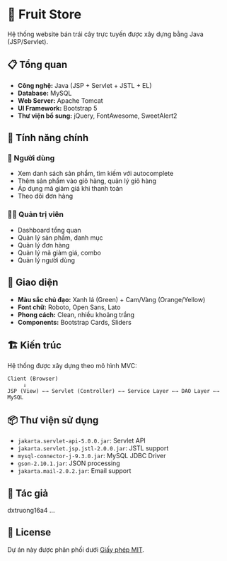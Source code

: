 # 🍎 Fruit Store

Hệ thống website bán trái cây trực tuyến được xây dựng bằng Java (JSP/Servlet).

## 📋 Tổng quan

- **Công nghệ:** Java (JSP + Servlet + JSTL + EL)
- **Database:** MySQL
- **Web Server:** Apache Tomcat
- **UI Framework:** Bootstrap 5
- **Thư viện bổ sung:** jQuery, FontAwesome, SweetAlert2

## 🌟 Tính năng chính

### 👥 Người dùng
- Xem danh sách sản phẩm, tìm kiếm với autocomplete
- Thêm sản phẩm vào giỏ hàng, quản lý giỏ hàng
- Áp dụng mã giảm giá khi thanh toán
- Theo dõi đơn hàng

### 👨‍💼 Quản trị viên
- Dashboard tổng quan
- Quản lý sản phẩm, danh mục
- Quản lý đơn hàng
- Quản lý mã giảm giá, combo
- Quản lý người dùng

## 🎨 Giao diện

- **Màu sắc chủ đạo:** Xanh lá (Green) + Cam/Vàng (Orange/Yellow)
- **Font chữ:** Roboto, Open Sans, Lato
- **Phong cách:** Clean, nhiều khoảng trắng
- **Components:** Bootstrap Cards, Sliders

## 🏗️ Kiến trúc

Hệ thống được xây dựng theo mô hình MVC:

```
Client (Browser)
     ↓
JSP (View) ←→ Servlet (Controller) ←→ Service Layer ←→ DAO Layer ←→ MySQL
```

## 📦 Thư viện sử dụng

- `jakarta.servlet-api-5.0.0.jar`: Servlet API
- `jakarta.servlet.jsp.jstl-2.0.0.jar`: JSTL support
- `mysql-connector-j-9.3.0.jar`: MySQL JDBC Driver
- `gson-2.10.1.jar`: JSON processing
- `jakarta.mail-2.0.2.jar`: Email support

## 👥 Tác giả

dxtruong16a4
...

## 📄 License

Dự án này được phân phối dưới [Giấy phép MIT](LICENSE).